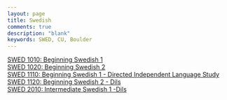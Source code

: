 ```yaml
---
layout: page
title: Swedish
comments: true
description: "blank"
keywords: SWED, CU, Boulder
---
```

<body>
<div><a href="../../courses/SWED-1010">SWED 1010: Beginning Swedish 1</a></div>
<div><a href="../../courses/SWED-1020">SWED 1020: Beginning Swedish 2</a></div>
<div><a href="../../courses/SWED-1110">SWED 1110: Beginning Swedish 1 - Directed Independent Language Study</a></div>
<div><a href="../../courses/SWED-1120">SWED 1120: Beginning Swedish 2 - Dils</a></div>
<div><a href="../../courses/SWED-2010">SWED 2010: Intermediate Swedish 1 -Dils</a></div>
</body>